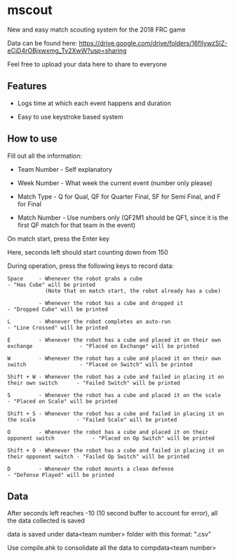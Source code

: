 # mscout
New and easy match scouting system for the 2018 FRC game

Data can be found here: https://drive.google.com/drive/folders/16fIlywzSIZ-eCjD4rOBjxwxmg_Tv2XwW?usp=sharing

Feel free to upload your data here to share to everyone

## Features

 - Logs time at which each event happens and duration

 - Easy to use keystroke based system

## How to use

Fill out all the information:
 
 - Team Number  - Self explanatory
 
 - Week Number  - What week the current event (number only please)
 
 - Match Type   - Q for Qual, QF for Quarter Final, SF for Semi Final, and F for Final
 
 - Match Number - Use numbers only (QF2M1 should be QF1, since it is the first QF match for that team in the event)


On match start, press the Enter key

Here, seconds left should start counting down from 150


During operation, press the following keys to record data:

    Space     - Whenever the robot grabs a cube                                                 - "Has Cube" will be printed 
                (Note that on match start, the robot already has a cube)
                
              - Whenever the robot has a cube and dropped it                                    - "Dropped Cube" will be printed

    L         - Whenever the robot completes an auto-run                                        - "Line Crossed" will be printed

    E         - Whenever the robot has a cube and placed it on their own exchange               - "Placed on Exchange" will be printed

    W         - Whenever the robot has a cube and placed it on their own switch                 - "Placed on Switch" will be printed

    Shift + W - Whenever the robot has a cube and failed in placing it on their own switch      - "Failed Switch" will be printed

    S         - Whenever the robot has a cube and placed it on the scale                        - "Placed on Scale" will be printed

    Shift + S - Whenever the robot has a cube and failed in placing it on the scale             - "Failed Scale" will be printed

    O         - Whenever the robot has a cube and placed it on their opponent switch            - "Placed on Op Switch" will be printed

    Shift + O - Whenever the robot has a cube and failed in placing it on their opponent switch - "Failed Op Switch" will be printed

    D         - Whenever the robot mounts a clean defense                                       - "Defense Played" will be printed

## Data
After seconds left reaches -10 (10 second buffer to account for error), all the data collected is saved

data is saved under data\<team number> folder with this format: "<team number>_<week number>_<match type><match number>.csv"

Use compile.ahk to consolidate all the data to compdata\<team number>
<WIP>
